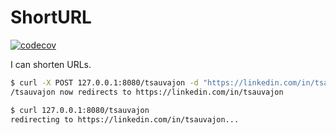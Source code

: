 # ShortURL

[![codecov](https://codecov.io/gh/tsauvajon/shorturl/branch/master/graph/badge.svg?token=EbP2Znh1m3)](https://codecov.io/gh/tsauvajon/shorturl)

I can shorten URLs.

```sh
$ curl -X POST 127.0.0.1:8080/tsauvajon -d "https://linkedin.com/in/tsauvajon"
/tsauvajon now redirects to https://linkedin.com/in/tsauvajon

$ curl 127.0.0.1:8080/tsauvajon                                               
redirecting to https://linkedin.com/in/tsauvajon...
```